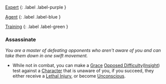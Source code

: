 
[Expert](Game/Expert-List)
{: .label .label-purple }

[Agent](Game/Agent)
{: .label .label-blue }

[Training](Game/Training-List)
{: .label .label-green }
### Assassinate
*You are a master of defeating opponents who aren't aware of you and can take them down in one swift movement.*
* While not in combat, you can make a [Grace](Game/Core/Agility#Grace) [Opposed Difficulty](Game/Core/Skills#Opposed%20Difficulty)([Insight](Game/Core/Intelligence#Insight)) test against a [Character](Game/Core/Terminology#Character) that is unaware of you, if you succeed, they either receive a [Lethal Injury](Game/Core/Injury#Lethal%20Injury), or become [Unconscious](Game/Core/Effects#Unconscious).

